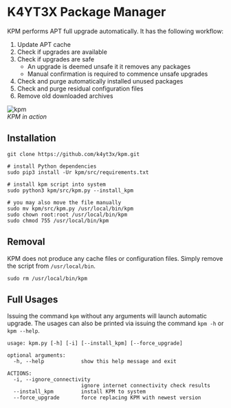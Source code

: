 # K4YT3X Package Manager

KPM performs APT full upgrade automatically. It has the following workflow:

1. Update APT cache
1. Check if upgrades are available
1. Check if upgrades are safe
   - An upgrade is deemed unsafe it it removes any packages
   - Manual confirmation is required to commence unsafe upgrades
1. Check and purge automatically installed unused packages
1. Check and purge residual configuration files
1. Remove old downloaded archives

![kpm](https://user-images.githubusercontent.com/21986859/99754993-8d34fb80-2ae1-11eb-879c-aa40b3ddcd21.png)\
*KPM in action*

## Installation

```shell
git clone https://github.com/k4yt3x/kpm.git

# install Python dependencies
sudo pip3 install -Ur kpm/src/requirements.txt

# install kpm script into system
sudo python3 kpm/src/kpm.py --install_kpm

# you may also move the file manually
sudo mv kpm/src/kpm.py /usr/local/bin/kpm
sudo chown root:root /usr/local/bin/kpm
sudo chmod 755 /usr/local/bin/kpm
```

## Removal

KPM does not produce any cache files or configuration files. Simply remove the script from `/usr/local/bin`.

```shell
sudo rm /usr/local/bin/kpm
```

## Full Usages

Issuing the command `kpm` without any arguments will launch automatic upgrade. The usages can also be printed via issuing the command `kpm -h` or `kpm --help`.

```console
usage: kpm.py [-h] [-i] [--install_kpm] [--force_upgrade]

optional arguments:
  -h, --help            show this help message and exit

ACTIONS:
  -i, --ignore_connectivity
                        ignore internet connectivity check results
  --install_kpm         install KPM to system
  --force_upgrade       force replacing KPM with newest version
```
